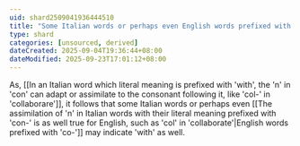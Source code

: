```yaml
---
uid: shard2509041936444510
title: "Some Italian words or perhaps even English words prefixed with 'co-' may indicate 'with' as well"
type: shard
categories: [unsourced, derived]
dateCreated: 2025-09-04T19:36:44+08:00
dateModified: 2025-09-23T17:01:12+08:00
---
```

As, [[In an Italian word which literal meaning is prefixed with 'with', the 'n' in 'con' can adapt or assimilate to the consonant following it, like 'col-' in 'collaborare']], it follows that some Italian words or perhaps even [[The assimilation of 'n' in  Italian words with their literal meaning prefixed with 'con-' is as well true for English, such as 'col' in 'collaborate'|English words prefixed with 'co-']] may indicate 'with' as well.